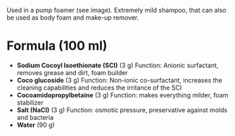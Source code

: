 Used in a pump foamer (see image).
Extremely mild shampoo, that can also be used as body foam and make-up remover.

# Formula (100 ml)
- **Sodium Cocoyl Isoethionate (SCI)** (3 g)
  Function: Anionic surfactant, removes grease and dirt, foam builder
- **Coco glucoside** (3 g)
  Function: Non-ionic co-surfactant, increases the cleaning capabilities and reduces the irritance of the SCI
- **Cocoamidopropylbetaine** (3 g)
  Function: makes everything milder, foam stabilizer
- **Salt (NaCl)** (3 g)
  Function: osmotic pressure, preservative against molds and bacteria
- **Water** (90 g)
